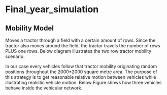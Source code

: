 # Final_year_simulation

## Mobility Model

Moves a tractor through a field with a certain amount of rows. Since the tractor also moves around the field,
the tractor travels the number of rows PLUS one rows. Below diagram illustrates the two row tractor mobility scenario.


  In our case every vehicles follow that tractor mobility originating random positions throughout the 2000*2000 square metre area.
The purpose of this strategy is to get reasonable relative motion between vehicles while illustrating realistic vehicle motion. 
Below Figure shows how three vehicles behave inside the vehicular network.
